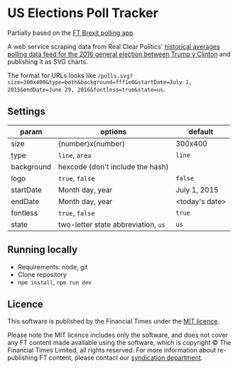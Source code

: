 # US Elections Poll Tracker

Partially based on the [FT Brexit polling app](https://github.com/ft-interactive/brexit-polling).

A web service scraping data from Real Clear Politics' [historical averages polling data feed for the 2016 general election between Trump v Clinton](http://www.realclearpolitics.com/poll/race/5491/historical_data.xml) and publishing it as SVG charts.

The format for URLs looks like `/polls.svg?size=300x400&type=both&background=fff1e0&startDate=July 1, 2015&endDate=June 29, 2016&fontless=true&state=us`.

## Settings

|param|options|default|
|---|---|---|
|size|{number}x{number}|300x400|
|type|`line`, `area`|`line`|
|background|hexcode (don't include the hash)|<blank>|
|logo|`true`, `false`|`false`|
|startDate|Month day, year|July 1, 2015|
|endDate|Month day, year|<today's date>|
|fontless|`true`, `false`|`true`|
|state|two-letter state abbreviation, `us`|`us`|

## Running locally

- Requirements: node, git
- Clone repository
- `npm install`, `npm run dev`

## Licence
This software is published by the Financial Times under the [MIT licence](http://opensource.org/licenses/MIT).

Please note the MIT licence includes only the software, and does not cover any FT content made available using the software, which is copyright &copy; The Financial Times Limited, all rights reserved. For more information about re-publishing FT content, please contact our [syndication department](http://syndication.ft.com/).
